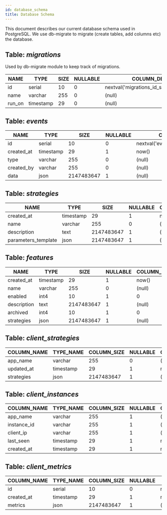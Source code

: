 ```yaml
---
id: database_schema
title: Database Schema
---
```


This document describes our current database schema used in PostgreSQL. We use db-migrate to migrate (create tables, add columns etc) the database.

## Table: _migrations_

Used by db-migrate module to keep track of migrations.

| NAME   | TYPE      | SIZE | NULLABLE | COLUMN_DEF                             |
| ------ | --------- | ---- | -------- | -------------------------------------- |
| id     | serial    | 10   | 0        | nextval('migrations_id_seq'::regclass) |
| name   | varchar   | 255  | 0        | (null)                                 |
| run_on | timestamp | 29   | 0        | (null)                                 |

## Table: _events_

| NAME       | TYPE      | SIZE       | NULLABLE | COLUMN_DEF                         |
| ---------- | --------- | ---------- | -------- | ---------------------------------- |
| id         | serial    | 10         | 0        | nextval('events_id_seq'::regclass) |
| created_at | timestamp | 29         | 1        | now()                              |
| type       | varchar   | 255        | 0        | (null)                             |
| created_by | varchar   | 255        | 0        | (null)                             |
| data       | json      | 2147483647 | 1        | (null)                             |

## Table: _strategies_

| NAME                | TYPE      | SIZE       | NULLABLE | COLUMN_DEF |
| ------------------- | --------- | ---------- | -------- | ---------- |
| created_at          | timestamp | 29         | 1        | now()      |
| name                | varchar   | 255        | 0        | (null)     |
| description         | text      | 2147483647 | 1        | (null)     |
| parameters_template | json      | 2147483647 | 1        | (null)     |

## Table: _features_

| **NAME**    | **TYPE**  | **SIZE**   | **NULLABLE** | **COLUMN_DEF** | **COMMENT** |
| ----------- | --------- | ---------- | ------------ | -------------- | ----------- |
| created_at  | timestamp | 29         | 1            | now()          |             |
| name        | varchar   | 255        | 0            | (null)         |             |
| enabled     | int4      | 10         | 1            | 0              |             |
| description | text      | 2147483647 | 1            | (null)         |             |
| archived    | int4      | 10         | 1            | 0              |             |
| strategies  | json      | 2147483647 | 1            | (null)         |             |

## Table: _client_strategies_

| COLUMN_NAME | TYPE_NAME | COLUMN_SIZE | NULLABLE | COLUMN_DEF |
| ----------- | --------- | ----------- | -------- | ---------- |
| app_name    | varchar   | 255         | 0        | (null)     |
| updated_at  | timestamp | 29          | 1        | now()      |
| strategies  | json      | 2147483647  | 1        | (null)     |

## Table: _client_instances_

| COLUMN_NAME | TYPE_NAME | COLUMN_SIZE | NULLABLE | COLUMN_DEF |
| ----------- | --------- | ----------- | -------- | ---------- |
| app_name    | varchar   | 255         | 1        | (null)     |
| instance_id | varchar   | 255         | 1        | (null)     |
| client_ip   | varchar   | 255         | 1        | (null)     |
| last_seen   | timestamp | 29          | 1        | now()      |
| created_at  | timestamp | 29          | 1        | now()      |

## Table: _client_metrics_

| COLUMN_NAME | TYPE_NAME | COLUMN_SIZE | NULLABLE | COLUMN_DEF                                 |
| ----------- | --------- | ----------- | -------- | ------------------------------------------ |
| id          | serial    | 10          | 0        | nextval('client_metrics_id_seq'::regclass) |
| created_at  | timestamp | 29          | 1        | now()                                      |
| metrics     | json      | 2147483647  | 1        | (null)                                     |
